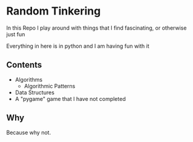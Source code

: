 # Random Tinkering

In this Repo I play around with things that I find fascinating, or
otherwise just fun

Everything in here is in python and I am having fun with it

## Contents

- Algorithms
  - Algorithmic Patterns
- Data Structures
- A "pygame" game that I have not completed

## Why

Because why not.
